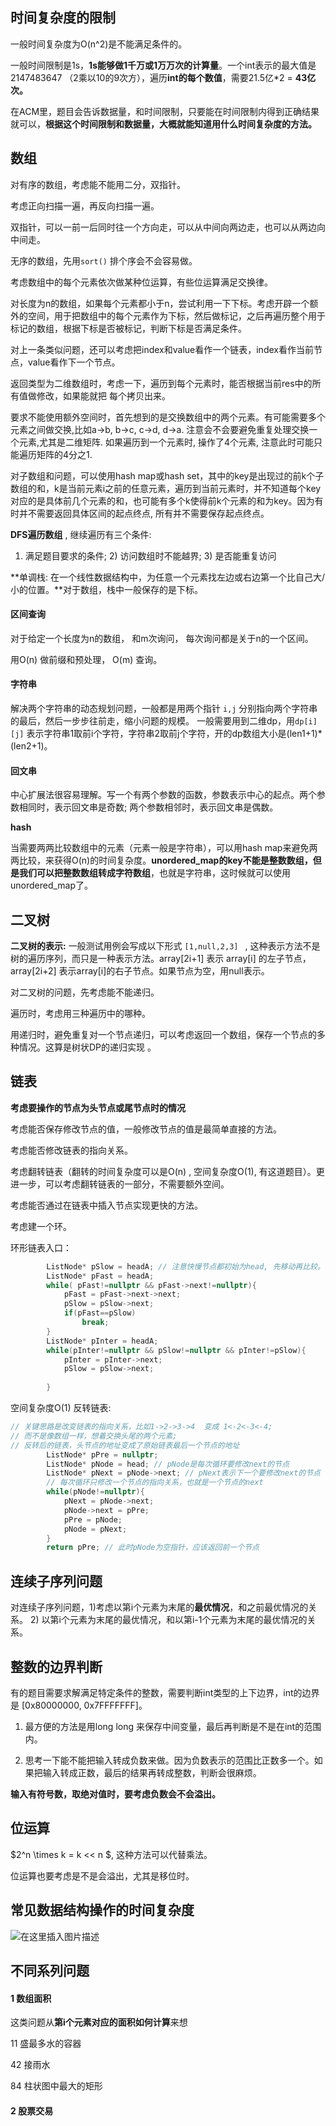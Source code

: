 ## 时间复杂度的限制

一般时间复杂度为O(n^2)是不能满足条件的。

一般时间限制是1s，**1s能够做1千万或1万万次的计算量**。一个int表示的最大值是2147483647 （2乘以10的9次方），遍历**int的每个数值**，需要21.5亿*2 = **43亿次。**

在ACM里，题目会告诉数据量，和时间限制，只要能在时间限制内得到正确结果就可以，**根据这个时间限制和数据量，大概就能知道用什么时间复杂度的方法。**



## 数组

对有序的数组，考虑能不能用二分，双指针。

考虑正向扫描一遍，再反向扫描一遍。

双指针，可以一前一后同时往一个方向走，可以从中间向两边走，也可以从两边向中间走。

无序的数组，先用`sort()` 排个序会不会容易做。

考虑数组中的每个元素依次做某种位运算，有些位运算满足交换律。

对长度为n的数组，如果每个元素都小于n，尝试利用一下下标。考虑开辟一个额外的空间，用于把数组中的每个元素作为下标，然后做标记，之后再遍历整个用于标记的数组，根据下标是否被标记，判断下标是否满足条件。

对上一条类似问题，还可以考虑把index和value看作一个链表，index看作当前节点，value看作下一个节点。

返回类型为二维数组时，考虑一下，遍历到每个元素时，能否根据当前res中的所有值做修改，如果能就把 每个拷贝出来。

要求不能使用额外空间时，首先想到的是交换数组中的两个元素。有可能需要多个元素之间做交换,比如a->b, b->c, c->d, d->a.  注意会不会要避免重复处理交换一个元素,尤其是二维矩阵. 如果遍历到一个元素时, 操作了4个元素, 注意此时可能只能遍历矩阵的4分之1.

对子数组和问题，可以使用hash map或hash set，其中的key是出现过的前k个子数组的和，k是当前元素i之前的任意元素，遍历到当前元素时，并不知道每个key对应的是具体前几个元素的和，也可能有多个k使得前k个元素的和为key。因为有时并不需要返回具体区间的起点终点, 所有并不需要保存起点终点。

**DFS遍历数组** , 继续遍历有三个条件:

1) 满足题目要求的条件;  2) 访问数组时不能越界; 3) 是否能重复访问

**单调栈: 在一个线性数据结构中，为任意一个元素找左边或右边第一个比自己大/小的位置。**对于数组，栈中一般保存的是下标。 

#### 区间查询

对于给定一个长度为n的数组， 和m次询问， 每次询问都是关于n的一个区间。

用O(n) 做前缀和预处理， O(m) 查询。

#### 字符串

解决两个字符串的动态规划问题，一般都是用两个指针 `i,j` 分别指向两个字符串的最后，然后一步步往前走，缩小问题的规模。 一般需要用到二维dp，用`dp[i][j]` 表示字符串1取前i个字符，字符串2取前j个字符，开的dp数组大小是(len1+1)*(len2+1)。





#### 回文串 

中心扩展法很容易理解。写一个有两个参数的函数，参数表示中心的起点。两个参数相同时，表示回文串是奇数; 两个参数相邻时，表示回文串是偶数。

**hash**

当需要两两比较数组中的元素（元素一般是字符串），可以用hash map来避免两两比较，来获得O(n)的时间复杂度。**unordered_map的key不能是整数数组，但是我们可以把整数数组转成字符数组**，也就是字符串，这时候就可以使用unordered_map了。

## 二叉树

**二叉树的表示:**  一般测试用例会写成以下形式 `[1,null,2,3] ` ,  这种表示方法不是树的遍历序列，而只是一种表示方法。array[2i+1] 表示 array[i] 的左子节点， array[2i+2] 表示array[i]的右子节点。如果节点为空，用null表示。



对二叉树的问题，先考虑能不能递归。

遍历时，考虑用三种遍历中的哪种。



用递归时，避免重复对一个节点递归，可以考虑返回一个数组，保存一个节点的多种情况。这算是树状DP的递归实现 。

## 链表

**考虑要操作的节点为头节点或尾节点时的情况**

考虑能否保存修改节点的值，一般修改节点的值是最简单直接的方法。

考虑能否修改链表的指向关系。

考虑翻转链表（翻转的时间复杂度可以是O(n) , 空间复杂度O(1), 有这道题目）。更进一步，可以考虑翻转链表的一部分，不需要额外空间。

考虑能否通过在链表中插入节点实现更快的方法。

考虑建一个环。

环形链表入口：

```c++
        ListNode* pSlow = headA; // 注意快慢节点都初始为head, 先移动再比较。
        ListNode* pFast = headA;
        while( pFast!=nullptr && pFast->next!=nullptr){
            pFast = pFast->next->next;
            pSlow = pSlow->next;
            if(pFast==pSlow)
                break;
        }
        ListNode* pInter = headA;
        while(pInter!=nullptr && pSlow!=nullptr && pInter!=pSlow){
            pInter = pInter->next;
            pSlow = pSlow->next;
            
        }
```

空间复杂度O(1) 反转链表: 

```c++
// 关键思路是改变链表的指向关系，比如1->2->3->4  变成 1<-2<-3<-4;
// 而不是像数组一样，想着交换头尾的两个元素;
// 反转后的链表，头节点的地址变成了原始链表最后一个节点的地址
        ListNode* pPre = nullptr;
        ListNode* pNode = head; // pNode是每次循环要修改next的节点
        ListNode* pNext = pNode->next; // pNext表示下一个要修改next的节点
		// 每次循环只修改一个节点的指向关系，也就是一个节点的next
        while(pNode!=nullptr){
            pNext = pNode->next;
            pNode->next = pPre;
            pPre = pNode;
            pNode = pNext;
        }
        return pPre; // 此时pNode为空指针，应该返回前一个节点
```



## 连续子序列问题

对连续子序列问题，1)考虑以第i个元素为末尾的**最优情况**，和之前最优情况的关系。 2) 以第i个元素为末尾的最优情况，和以第i-1个元素为末尾的最优情况的关系。



## 整数的边界判断

有的题目需要求解满足特定条件的整数，需要判断int类型的上下边界，int的边界是 [0x80000000, 0x7FFFFFFF]。

1) 最方便的方法是用long long 来保存中间变量，最后再判断是不是在int的范围内。

2) 思考一下能不能把输入转成负数来做。因为负数表示的范围比正数多一个。如果把输入转成正数，最后的结果再转成整数，判断会很麻烦。

**输入有符号数，取绝对值时，要考虑负数会不会溢出。**



## 位运算

$2^n \times k = k << n $, 这种方法可以代替乘法。

位运算也要考虑是不是会溢出，尤其是移位时。



## 常见数据结构操作的时间复杂度

 ![在这里插入图片描述](https://img-blog.csdnimg.cn/20190416122818393.png) 



## 不同系列问题

#### 1 数组面积

这类问题从**第i个元素对应的面积如何计算**来想

11 盛最多水的容器

42 接雨水

84 柱状图中最大的矩形

#### 2 股票交易